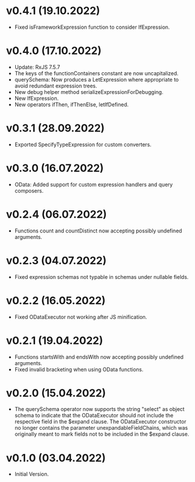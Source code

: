 # v0.4.1 (19.10.2022)

* Fixed isFrameworkExpression function to consider IfExpression.

# v0.4.0 (17.10.2022)

* Update: RxJS 7.5.7
* The keys of the functionContainers constant are now uncapitalized.
* querySchema: Now produces a LetExpression where appropriate to avoid redundant expression trees.
* New debug helper method serializeExpressionForDebugging.
* New IfExpression.
* New operators ifThen, ifThenElse, letIfDefined.

# v0.3.1 (28.09.2022)

* Exported SpecifyTypeExpression for custom converters.

# v0.3.0 (16.07.2022)

* OData: Added support for custom expression handlers and query composers.

# v0.2.4 (06.07.2022)

* Functions count and countDistinct now accepting possibly undefined arguments.

# v0.2.3 (04.07.2022)

* Fixed expression schemas not typable in schemas under nullable fields.

# v0.2.2 (16.05.2022)

* Fixed ODataExecutor not working after JS minification.

# v0.2.1 (19.04.2022)

* Functions startsWith and endsWith now accepting possibly undefined arguments.
* Fixed invalid bracketing when using OData functions.

# v0.2.0 (15.04.2022)

* The querySchema operator now supports the string "select" as object schema to indicate that the ODataExecutor should not include the respective field in the $expand clause. The ODataExecutor constructor no longer contains the parameter unexpandableFieldChains, which was originally meant to mark fields not to be included in the $expand clause.

# v0.1.0 (03.04.2022)

* Initial Version.
